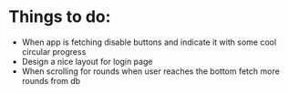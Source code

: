 # Things to do:

- When app is fetching disable buttons and indicate it with some cool circular progress
- Design a nice layout for login page
- When scrolling for rounds when user reaches the bottom fetch more rounds from db